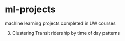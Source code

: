# ml-projects
machine learning projects completed in UW courses

3. Clustering Transit ridership by time of day patterns
